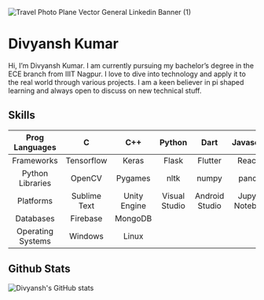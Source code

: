 ![Travel Photo Plane Vector General Linkedin Banner (1)](https://user-images.githubusercontent.com/59536047/119232342-8e072280-bb42-11eb-8f93-f7d99be1c1f8.png)


# Divyansh Kumar
Hi, I’m Divyansh Kumar. I am currently pursuing my bachelor’s degree in the ECE branch from IIIT Nagpur. I love to dive into technology and apply it to the real world through various projects. I am a keen believer in pi shaped learning and always open to discuss on new technical stuff.

## Skills
|   Prog Languages  |       C      |      C++     |     Python    |      Dart      |    Javascript    |
|:-----------------:|:------------:|:------------:|:-------------:|:--------------:|:----------------:|
|     Frameworks    |  Tensorflow  |     Keras    |     Flask     |     Flutter    |     React js     |
|  Python Libraries |    OpenCV    |    Pygames   |      nltk     |      numpy     |      pandas      |
|     Platforms     | Sublime Text | Unity Engine | Visual Studio | Android Studio | Jupyter Notebook |
|     Databases     |   Firebase   |    MongoDB   |               |                |                  |
| Operating Systems |    Windows   |     Linux    |               |                |                  |

## Github Stats
![Divyansh's GitHub stats](https://github-readme-stats.vercel.app/api?username=Drock2001&show_icons=true&theme=dark)

